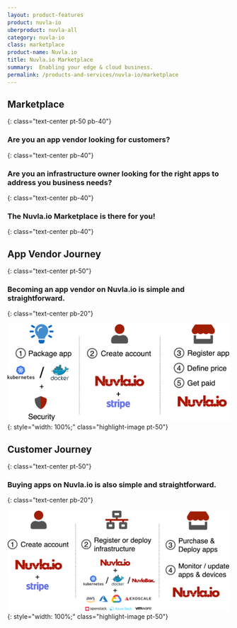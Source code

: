 ```yaml
---
layout: product-features
product: nuvla-io
uberproduct: nuvla-all
category: nuvla-io
class: marketplace
product-name: Nuvla.io
title: Nuvla.io Marketplace
summary:  Enabling your edge & cloud business.
permalink: /products-and-services/nuvla-io/marketplace
---
```


## Marketplace
{: class="text-center pt-50 pb-40"}

### Are you an app vendor looking for customers? 
{: class="text-center pb-40"}

### Are you an infrastructure owner looking for the right apps to address you business needs? 
{: class="text-center pb-40"}

### The Nuvla.io Marketplace is there for you!
{: class="text-center pb-40"}

## App Vendor Journey
{: class="text-center pt-50"}

### Becoming an app vendor on Nuvla.io is simple and straightforward.
{: class="text-center pb-20"}

![vendor journey](/img/page-product/products/vendor-journey.png)
{: style="width: 100%;" class="highlight-image pt-50"}

## Customer Journey
{: class="text-center pt-50"}

### Buying apps on Nuvla.io is also simple and straightforward.
{: class="text-center pb-20"}

![customer journey](/img/page-product/products/customer-journey.png)
{: style="width: 100%;" class="highlight-image pt-50"}
